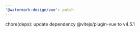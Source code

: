 ```yaml
---
'@watermark-design/vue': patch
---
```


chore(deps): update dependency @vitejs/plugin-vue to v4.5.1
